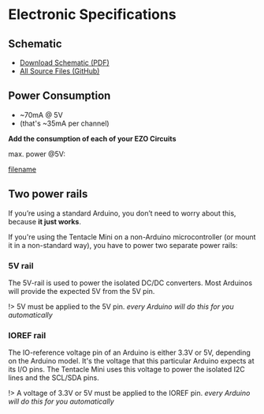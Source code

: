 # Electronic Specifications

## Schematic
* [Download Schematic (PDF)](https://github.com/whitebox-labs/tentacle-mini-oshw/raw/master/hardware/T2_mini_schematic.pdf)
* [All Source Files (GitHub)](https://github.com/whitebox-labs/tentacle-mini-oshw)

## Power Consumption
* ~70mA @ 5V
 * (that's ~35mA per channel)

**Add the consumption of each of your EZO Circuits**

max. power @5V:

[filename](../common/ezo-power-consumption.md ':include')

## Two power rails
If you’re using a standard Arduino, you don’t need to worry about this, because **it just works**.

If you're using the Tentacle Mini on a non-Arduino microcontroller (or mount it in a non-standard way), you have to power two separate power rails:

### 5V rail
The 5V-rail is used to power the isolated DC/DC converters. Most Arduinos will provide the expected 5V from the 5V pin.

!> 5V must be applied to the 5V pin. _every Arduino will do this for you automatically_

### IOREF rail
The IO-reference voltage pin of an Arduino is either 3.3V or 5V, depending on the Arduino model. It's the voltage that this particular Arduino expects at its I/O pins. The Tentacle Mini uses this voltage to power the isolated I2C lines and the SCL/SDA pins.

!> A voltage of 3.3V or 5V must be applied to the IOREF pin. _every Arduino will do this for you automatically_
